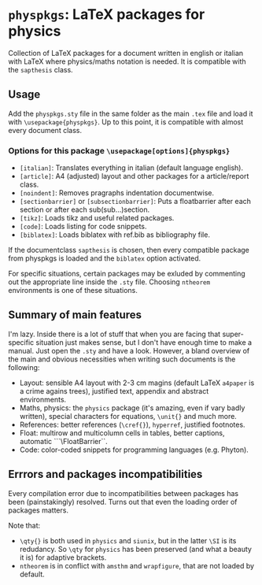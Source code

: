 # ```physpkgs```: LaTeX packages for physics
Collection of LaTeX packages for a document written in english or italian with LaTeX where physics/maths notation is needed. It is compatible with the ```sapthesis``` class.


## Usage
Add the ```physpkgs.sty``` file in the same folder as the main ```.tex``` file and load it with ```\usepackage{physpkgs}```.
Up to this point, it is compatible with almost every document class.


### Options for this package ```\usepackage[options]{physpkgs}```
- ```[italian]```: Translates everything in italian (default language english).
- ```[article]```:  A4 (adjusted) layout and other packages for a article/report class.
- ```[noindent]```: Removes pragraphs indentation documentwise.
- ```[sectionbarrier]``` or ```[subsectionbarrier]```: Puts a floatbarrier after each section or after each sub(sub...)section.
- ```[tikz]```: Loads tikz and useful related packages.
- ```[code]```: Loads listing for code snippets.
- ```[biblatex]```: Loads biblatex with ref.bib as bibliography file.

If the documentclass ```sapthesis``` is chosen, then every compatible package from physpkgs is loaded and the ```biblatex``` option activated.

For specific situations, certain packages may be exluded by commenting out the appropriate line inside the ```.sty``` file. Choosing ```ntheorem``` environments is one of these situations. 


## Summary of main features
I'm lazy. Inside there is a lot of stuff that when you are facing that super-specific situation just makes sense, but I don't have enough time to make a manual. Just open the ```.sty``` and have a look. However, a bland overview of the main and obvious necessities when writing such documents is the following:
- Layout: sensible A4 layout with 2-3 cm magins (default LaTeX ```a4paper``` is a crime agains trees), justified text, appendix and abstract environments.
- Maths, physics: the ```physics``` package (it's amazing, even if vary badly written), special characters for equations, ```\unit{}``` and much more.
- References: better references (```\cref{}```), ```hyperref```, justified footnotes.
- Float: multirow and multicolumn cells in tables, better captions, automatic ```\FloatBarrier``.
- Code: color-coded snippets for programming languages (e.g. Phyton).


## Errrors and packages incompatibilities

Every compilation error due to incompatibilities between packages has been (painstakingly) resolved. Turns out that even the loading order of packages matters.

Note that:
- ```\qty{}``` is both used in ```physics``` and ```siunix```, but in the latter ```\SI``` is its redudancy. So ```\qty``` for ```physics``` has been preserved (and what a beauty it is) for adaptive brackets.
- ```ntheorem``` is in conflict with ```amsthm``` and ```wrapfigure```, that are not loaded by default.


